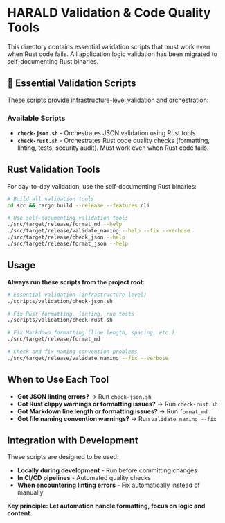 # HARALD Validation & Code Quality Tools

This directory contains essential validation scripts that must work even when
Rust code fails. All application logic validation has been migrated to
self-documenting Rust binaries.

## 🔧 Essential Validation Scripts

These scripts provide infrastructure-level validation and orchestration:

### Available Scripts

- **`check-json.sh`** - Orchestrates JSON validation using Rust tools
- **`check-rust.sh`** - Orchestrates Rust code quality checks (formatting,
  linting, tests, security audit). Must work even when Rust code fails.

## Rust Validation Tools

For day-to-day validation, use the self-documenting Rust binaries:

```bash
# Build all validation tools
cd src && cargo build --release --features cli

# Use self-documenting validation tools
./src/target/release/format_md --help
./src/target/release/validate_naming --help --fix --verbose
./src/target/release/check_json --help
./src/target/release/format_json --help
```

## Usage

**Always run these scripts from the project root:**

```bash
# Essential validation (infrastructure-level)
./scripts/validation/check-json.sh

# Fix Rust formatting, linting, run tests
./scripts/validation/check-rust.sh

# Fix Markdown formatting (line length, spacing, etc.)
./src/target/release/format_md

# Check and fix naming convention problems
./src/target/release/validate_naming --fix --verbose
```

## When to Use Each Tool

- **Got JSON linting errors?** → Run `check-json.sh`
- **Got Rust clippy warnings or formatting issues?** → Run `check-rust.sh`
- **Got Markdown line length or formatting issues?** → Run `format_md`
- **Got file naming convention warnings?** → Run `validate_naming --fix`

## Integration with Development

These scripts are designed to be used:

- **Locally during development** - Run before committing changes
- **In CI/CD pipelines** - Automated quality checks
- **When encountering linting errors** - Fix automatically instead of manually

**Key principle: Let automation handle formatting, focus on logic and content.**
